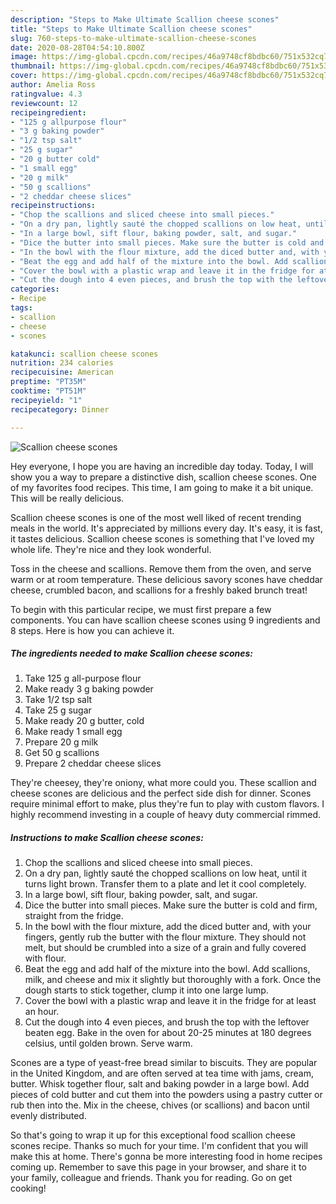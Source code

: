 ```yaml
---
description: "Steps to Make Ultimate Scallion cheese scones"
title: "Steps to Make Ultimate Scallion cheese scones"
slug: 760-steps-to-make-ultimate-scallion-cheese-scones
date: 2020-08-28T04:54:10.800Z
image: https://img-global.cpcdn.com/recipes/46a9748cf8bdbc60/751x532cq70/scallion-cheese-scones-recipe-main-photo.jpg
thumbnail: https://img-global.cpcdn.com/recipes/46a9748cf8bdbc60/751x532cq70/scallion-cheese-scones-recipe-main-photo.jpg
cover: https://img-global.cpcdn.com/recipes/46a9748cf8bdbc60/751x532cq70/scallion-cheese-scones-recipe-main-photo.jpg
author: Amelia Ross
ratingvalue: 4.3
reviewcount: 12
recipeingredient:
- "125 g allpurpose flour"
- "3 g baking powder"
- "1/2 tsp salt"
- "25 g sugar"
- "20 g butter cold"
- "1 small egg"
- "20 g milk"
- "50 g scallions"
- "2 cheddar cheese slices"
recipeinstructions:
- "Chop the scallions and sliced cheese into small pieces."
- "On a dry pan, lightly sauté the chopped scallions on low heat, until it turns light brown. Transfer them to a plate and let it cool completely."
- "In a large bowl, sift flour, baking powder, salt, and sugar."
- "Dice the butter into small pieces. Make sure the butter is cold and firm, straight from the fridge."
- "In the bowl with the flour mixture, add the diced butter and, with your fingers, gently rub the butter with the flour mixture. They should not melt, but should be crumbled into a size of a grain and fully covered with flour."
- "Beat the egg and add half of the mixture into the bowl. Add scallions, milk, and cheese and mix it slightly but thoroughly with a fork. Once the dough starts to stick together, clump it into one large lump."
- "Cover the bowl with a plastic wrap and leave it in the fridge for at least an hour."
- "Cut the dough into 4 even pieces, and brush the top with the leftover beaten egg. Bake in the oven for about 20-25 minutes at 180 degrees celsius, until golden brown. Serve warm."
categories:
- Recipe
tags:
- scallion
- cheese
- scones

katakunci: scallion cheese scones 
nutrition: 234 calories
recipecuisine: American
preptime: "PT35M"
cooktime: "PT51M"
recipeyield: "1"
recipecategory: Dinner

---
```



![Scallion cheese scones](https://img-global.cpcdn.com/recipes/46a9748cf8bdbc60/751x532cq70/scallion-cheese-scones-recipe-main-photo.jpg)

Hey everyone, I hope you are having an incredible day today. Today, I will show you a way to prepare a distinctive dish, scallion cheese scones. One of my favorites food recipes. This time, I am going to make it a bit unique. This will be really delicious.

Scallion cheese scones is one of the most well liked of recent trending meals in the world. It's appreciated by millions every day. It's easy, it is fast, it tastes delicious. Scallion cheese scones is something that I've loved my whole life. They're nice and they look wonderful.

Toss in the cheese and scallions. Remove them from the oven, and serve warm or at room temperature. These delicious savory scones have cheddar cheese, crumbled bacon, and scallions for a freshly baked brunch treat!


To begin with this particular recipe, we must first prepare a few components. You can have scallion cheese scones using 9 ingredients and 8 steps. Here is how you can achieve it.

<!--inarticleads1-->

##### The ingredients needed to make Scallion cheese scones:

1. Take 125 g all-purpose flour
1. Make ready 3 g baking powder
1. Take 1/2 tsp salt
1. Take 25 g sugar
1. Make ready 20 g butter, cold
1. Make ready 1 small egg
1. Prepare 20 g milk
1. Get 50 g scallions
1. Prepare 2 cheddar cheese slices


They&#39;re cheesey, they&#39;re oniony, what more could you. These scallion and cheese scones are delicious and the perfect side dish for dinner. Scones require minimal effort to make, plus they&#39;re fun to play with custom flavors. I highly recommend investing in a couple of heavy duty commercial rimmed. 

<!--inarticleads2-->

##### Instructions to make Scallion cheese scones:

1. Chop the scallions and sliced cheese into small pieces.
1. On a dry pan, lightly sauté the chopped scallions on low heat, until it turns light brown. Transfer them to a plate and let it cool completely.
1. In a large bowl, sift flour, baking powder, salt, and sugar.
1. Dice the butter into small pieces. Make sure the butter is cold and firm, straight from the fridge.
1. In the bowl with the flour mixture, add the diced butter and, with your fingers, gently rub the butter with the flour mixture. They should not melt, but should be crumbled into a size of a grain and fully covered with flour.
1. Beat the egg and add half of the mixture into the bowl. Add scallions, milk, and cheese and mix it slightly but thoroughly with a fork. Once the dough starts to stick together, clump it into one large lump.
1. Cover the bowl with a plastic wrap and leave it in the fridge for at least an hour.
1. Cut the dough into 4 even pieces, and brush the top with the leftover beaten egg. Bake in the oven for about 20-25 minutes at 180 degrees celsius, until golden brown. Serve warm.


Scones are a type of yeast-free bread similar to biscuits. They are popular in the United Kingdom, and are often served at tea time with jams, cream, butter. Whisk together flour, salt and baking powder in a large bowl. Add pieces of cold butter and cut them into the powders using a pastry cutter or rub then into the. Mix in the cheese, chives (or scallions) and bacon until evenly distributed. 

So that's going to wrap it up for this exceptional food scallion cheese scones recipe. Thanks so much for your time. I'm confident that you will make this at home. There's gonna be more interesting food in home recipes coming up. Remember to save this page in your browser, and share it to your family, colleague and friends. Thank you for reading. Go on get cooking!
